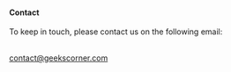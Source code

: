 #### Contact
<p style="text-align:left;">
To keep in touch, please contact us on the following email:
<br><br>

contact@geekscorner.com
</p>
